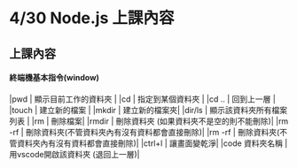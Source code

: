 # 4/30 Node.js 上課內容

## 上課內容
#### 終端機基本指令(window)


|pwd              |  顯示目前工作的資料夾 |
|cd               | 指定到某個資料夾   |
|cd ..            | 回到上一層   |
|touch            | 建立新的檔案   |
|mkdir            | 建立新的檔案夾|
|dir/ls           | 顯示該資料夾所有檔案列表   |
|rm               | 刪除檔案|
|rmdir            | 刪除資料夾 (如果資料夾不是空的則不能刪除)|
|rm -rf           | 刪除資料夾(不管資料夾內有沒有資料都會直接刪除)|
|rm -rf           | 刪除資料夾(不管資料夾內有沒有資料都會直接刪除)|
|ctrl+l           |  讓畫面變乾淨|
|code 資料夾名稱   |  用vscode開啟該資料夾 (退回上一層)|